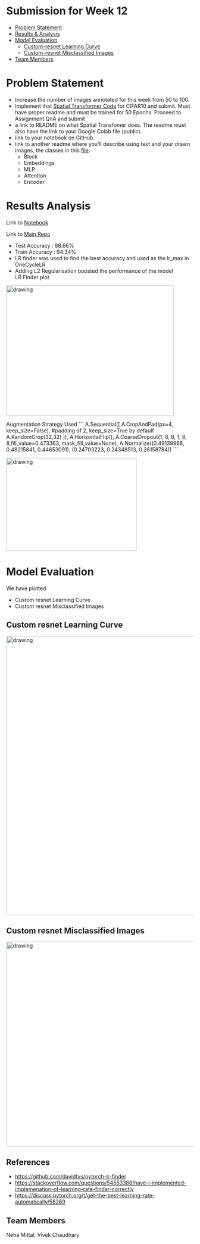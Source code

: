 # Submission for Week 12

- [Problem Statement](#problem-statement)
- [Results & Analysis](#results-analysis)
- [Model Evaluation](#model-evaluation)
  * [Custom-resnet Learning Curve](#Custom-resnet-learning-curve)
  * [Custom-resnet Misclassified Images](#Custom-resnet-misclassified-images)
- [Team Members](#team-members)


# Problem Statement


- Increase the number of images annotated for this week from 50 to 100. 
- Implement that [Spatial Transformer Code](https://brsoff.github.io/tutorials/intermediate/spatial_transformer_tutorial.html) for CIFAR10 and submit. Must have proper readme and must be trained for 50 Epochs. Proceed to Assignment QnA and submit
- a link to README on what Spatial Transfomer does. The readme must also have the link to your Google Colab file (public). 
- link to your notebook on GitHub. 
- link to another readme where you'll describe using text and your drawn images, the classes in this [file](https://github.com/jeonsworld/ViT-pytorch/blob/main/models/modeling.py):
  - Block
  - Embeddings
  - MLP
  - Attention
  - Encoder


# Results Analysis
Link to [Notebook](https://github.com/vivek-a81/EVA6/blob/main/Session9/Session9.ipynb)

Link to [Main Repo](https://github.com/MittalNeha/vision_pytorch)
- Test Accuracy : 88.66%
- Train Accuracy : 94.34%
- LR finder was used to find the best accuracy and used as the lr_max in OneCycleLR
- Adding L2 Regularisation boosted the performance of the model  
LR Finder plot
<p float="center">
  <img src="images/lr-finder.png" alt="drawing" width="450" height="350">
</p>
Augmentation Strategy Used
```
     A.Sequential([
                   A.CropAndPad(px=4, keep_size=False), #padding of 2, keep_size=True by defaulf
                   A.RandomCrop(32,32)
                   ]),
     A.HorizontalFlip(),
     A.CoarseDropout(1, 8, 8, 1, 8, 8,fill_value=0.473363, mask_fill_value=None),
     A.Normalize((0.49139968, 0.48215841, 0.44653091), (0.24703223, 0.24348513, 0.26158784))
```

<p float="center">
  <img src="images/lr-model-1.png" alt="drawing" width="350" height="250">
</p>


# Model Evaluation

We have plotted
* Custom resnet Learning Curve
* Custom resnet Misclassified Images


Custom resnet Learning Curve
--------------------------

<p float="center">
  <img src="images/ler_cur.png" alt="drawing" width="750">
</p>


Custom resnet Misclassified Images
--------------------------

<p float="center">
  <img src="images/mis_clf.png" alt="drawing" height="550">
</p>


References
------------------------

* https://github.com/davidtvs/pytorch-lr-finder
* https://stackoverflow.com/questions/54553388/have-i-implemented-implemenation-of-learning-rate-finder-correctly
* https://discuss.pytorch.org/t/get-the-best-learning-rate-automatically/58269


Team Members
------------------------

Neha Mittal, Vivek Chaudhary
